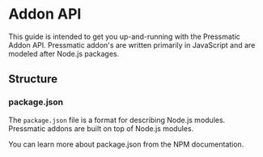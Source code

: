 # Addon API

This guide is intended to get you up-and-running with the Pressmatic Addon API. Pressmatic addon's are written primarily in JavaScript and are modeled after Node.js packages.


## Structure


### package.json


The ```package.json``` file is a format for describing Node.js modules. Pressmatic addons are built on top of Node.js modules. 

You can learn more about package.json from the NPM documentation.